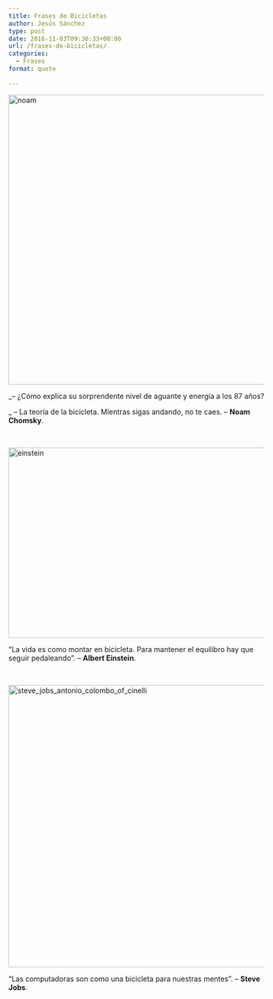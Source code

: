 ```yaml
---
title: Frases de Bicicletas
author: Jesús Sánchez
type: post
date: 2016-11-03T09:30:33+00:00
url: /frases-de-bicicletas/
categories:
  - Frases
format: quote

---
```

<img class="aligncenter size-full wp-image-328" src="/wp-content/uploads/2016/11/noam.jpg" alt="noam" width="915" height="571" srcset="/wp-content/uploads/2016/11/noam.jpg 915w, /wp-content/uploads/2016/11/noam-300x187.jpg 300w, /wp-content/uploads/2016/11/noam-768x479.jpg 768w" sizes="(max-width: 915px) 100vw, 915px" />

_– ¿Cómo explica su sorprendente nivel de aguante y energía a los 87 años?
  
_ – La teoría de la bicicleta. Mientras sigas andando, no te caes. – **Noam Chomsky**.

&nbsp;

<img class="aligncenter size-full wp-image-329" src="/wp-content/uploads/2016/11/einstein.jpg" alt="einstein" width="760" height="375" srcset="/wp-content/uploads/2016/11/einstein.jpg 760w, /wp-content/uploads/2016/11/einstein-300x148.jpg 300w" sizes="(max-width: 760px) 100vw, 760px" />

&#8220;La vida es como montar en bicicleta. Para mantener el equilibro hay que seguir pedaleando&#8221;. – **Albert Einstein**.

&nbsp;

<img class="aligncenter size-full wp-image-330" src="/wp-content/uploads/2016/11/steve_jobs_antonio_colombo_of_cinelli.jpg" alt="steve_jobs_antonio_colombo_of_cinelli" width="828" height="556" srcset="/wp-content/uploads/2016/11/steve_jobs_antonio_colombo_of_cinelli.jpg 828w, /wp-content/uploads/2016/11/steve_jobs_antonio_colombo_of_cinelli-300x201.jpg 300w, /wp-content/uploads/2016/11/steve_jobs_antonio_colombo_of_cinelli-768x516.jpg 768w" sizes="(max-width: 828px) 100vw, 828px" />

&#8220;Las computadoras son como una bicicleta para nuestras mentes&#8221;. – **Steve Jobs**.

&nbsp;